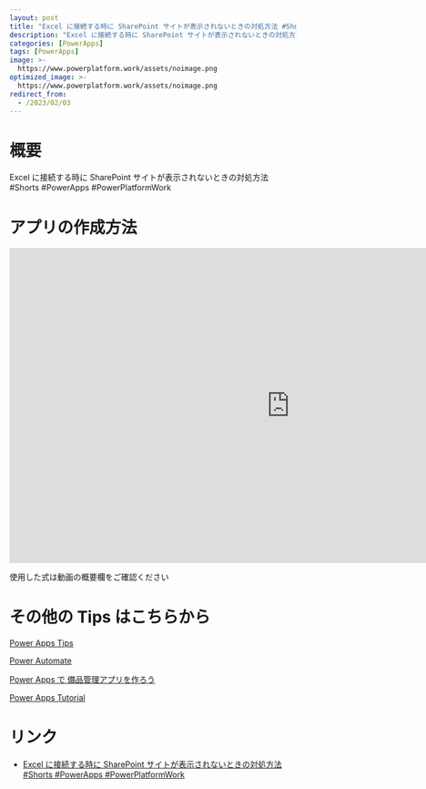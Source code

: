 ```yaml
---
layout: post
title: "Excel に接続する時に SharePoint サイトが表示されないときの対処方法 #Shorts #PowerApps #PowerPlatformWork"
description: "Excel に接続する時に SharePoint サイトが表示されないときの対処方法 #Shorts #PowerApps #PowerPlatformWorkを動画で分かりやすく解説"
categories: [PowerApps]
tags: [PowerApps]
image: >-
  https://www.powerplatform.work/assets/noimage.png
optimized_image: >-
  https://www.powerplatform.work/assets/noimage.png
redirect_from:
  - /2023/02/03
---
```



#  概要

Excel に接続する時に SharePoint サイトが表示されないときの対処方法 #Shorts #PowerApps #PowerPlatformWork


# アプリの作成方法

<iframe width="983" height="553" src="https://www.youtube.com/embed/owljYSQp9hI" title="YouTube video player" frameborder="0" allow="accelerometer; autoplay; clipboard-write; encrypted-media; gyroscope; picture-in-picture" allowfullscreen></iframe>


使用した式は動画の概要欄をご確認ください


# その他の Tips はこちらから

[Power Apps Tips](https://www.youtube.com/watch?v=VrAQf3JQ7yM&list=PLVhFi1fb3DqakSLVMn22DDcySXh9jtzi- )


[Power Automate](https://www.youtube.com/watch?v=-YnJYT0ASEM&list=PLVhFi1fb3Dqbzic6GieqnLFgD3aTj-eHA)


[Power Apps で 備品管理アプリを作ろう](https://www.youtube.com/playlist?list=PLVhFi1fb3DqZM3HKb8Hea6XEL96990Fyn)


[Power Apps Tutorial](https://www.youtube.com/playlist?list=PLVhFi1fb3DqalxpL974VvAJvV4iWoSbe_)


# リンク


- [Excel に接続する時に SharePoint サイトが表示されないときの対処方法 #Shorts #PowerApps #PowerPlatformWork](https://www.youtube.com/watch?v=owljYSQp9hI)

